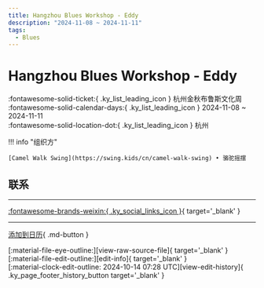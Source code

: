 ```yaml
---
title: Hangzhou Blues Workshop - Eddy
description: "2024-11-08 ~ 2024-11-11"
tags:
  - Blues
---
```


# Hangzhou Blues Workshop - Eddy 

:fontawesome-solid-ticket:{ .ky_list_leading_icon } 杭州金秋布鲁斯文化周  
:fontawesome-solid-calendar-days:{ .ky_list_leading_icon } 2024-11-08 ~ 2024-11-11  
:fontawesome-solid-location-dot:{ .ky_list_leading_icon } 杭州  

!!! info "组织方"

    [Camel Walk Swing](https://swing.kids/cn/camel-walk-swing) • 骆驼摇摆  

## 联系


---

 [:fontawesome-brands-weixin:{ .ky_social_links_icon }](https://mp.weixin.qq.com/s/uCFQe7OW1JB2XEvASDwSrQ){ target='_blank' }

---

[添加到日历](https://swing.news/ics/zh-Hans/2024/cn/hangzhou-blues-workshop-eddy-2024.ics){ .md-button }

<div class="ky_page_footer" markdown>
<div class="ky_page_footer_trailing" markdown="span">
[:material-file-eye-outline:][view-raw-source-file]{ target='_blank' }
[:material-file-edit-outline:][edit-info]{ target='_blank' }
</div>
<div class="ky_page_footer_leading" markdown="span">
[:material-clock-edit-outline: 2024-10-14 07:28 UTC][view-edit-history]{ .ky_page_footer_history_button target='_blank' }
</div>
</div>

[view-raw-source-file]: https://github.com/swingdance/events/blob/main/2024/cn/hangzhou-blues-workshop-eddy-2024.json "查看原始源文件"
[edit-info]: https://github.com/swingdance/events/issues/new?assignees=&labels=update+event&projects=&template=03-update_entity.yml&title=%5B2024%2Fcn%5D%20Hangzhou%20Blues%20Workshop%20-%20Eddy&region=cn&year=2024&id=hangzhou-blues-workshop-eddy-2024&name=Hangzhou%20Blues%20Workshop%20-%20Eddy&org_id=camel-walk-swing "编辑信息"

[view-edit-history]: https://github.com/swingdance/events/commits/main/2024/cn/hangzhou-blues-workshop-eddy-2024.json "查看编辑历史"
